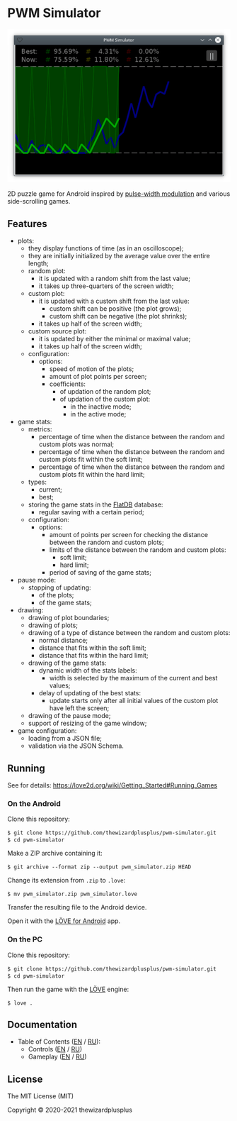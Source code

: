 # PWM Simulator

![](docs/screenshot.png)

2D puzzle game for Android inspired by [pulse-width modulation](https://en.wikipedia.org/wiki/Pulse-width_modulation) and various side-scrolling games.

## Features

- plots:
  - they display functions of time (as in an oscilloscope);
  - they are initially initialized by the average value over the entire length;
  - random plot:
    - it is updated with a random shift from the last value;
    - it takes up three-quarters of the screen width;
  - custom plot:
    - it is updated with a custom shift from the last value:
      - custom shift can be positive (the plot grows);
      - custom shift can be negative (the plot shrinks);
    - it takes up half of the screen width;
  - custom source plot:
    - it is updated by either the minimal or maximal value;
    - it takes up half of the screen width;
  - configuration:
    - options:
      - speed of motion of the plots;
      - amount of plot points per screen;
      - coefficients:
        - of updation of the random plot;
        - of updation of the custom plot:
          - in the inactive mode;
          - in the active mode;
- game stats:
  - metrics:
    - percentage of time when the distance between the random and custom plots was normal;
    - percentage of time when the distance between the random and custom plots fit within the soft limit;
    - percentage of time when the distance between the random and custom plots fit within the hard limit;
  - types:
    - current;
    - best;
  - storing the game stats in the [FlatDB](https://github.com/uleelx/FlatDB) database:
    - regular saving with a certain period;
  - configuration:
    - options:
      - amount of points per screen for checking the distance between the random and custom plots;
      - limits of the distance between the random and custom plots:
        - soft limit;
        - hard limit;
      - period of saving of the game stats;
- pause mode:
  - stopping of updating:
    - of the plots;
    - of the game stats;
- drawing:
  - drawing of plot boundaries;
  - drawing of plots;
  - drawing of a type of distance between the random and custom plots:
    - normal distance;
    - distance that fits within the soft limit;
    - distance that fits within the hard limit;
  - drawing of the game stats:
    - dynamic width of the stats labels:
      - width is selected by the maximum of the current and best values;
    - delay of updating of the best stats:
      - update starts only after all initial values of the custom plot have left the screen;
  - drawing of the pause mode;
  - support of resizing of the game window;
- game configuration:
  - loading from a JSON file;
  - validation via the JSON Schema.

## Running

See for details: <https://love2d.org/wiki/Getting_Started#Running_Games>

### On the Android

Clone this repository:

```
$ git clone https://github.com/thewizardplusplus/pwm-simulator.git
$ cd pwm-simulator
```

Make a ZIP archive containing it:

```
$ git archive --format zip --output pwm_simulator.zip HEAD
```

Change its extension from `.zip` to `.love`:

```
$ mv pwm_simulator.zip pwm_simulator.love
```

Transfer the resulting file to the Android device.

Open it with the [LÖVE for Android](https://play.google.com/store/apps/details?id=org.love2d.android) app.

### On the PC

Clone this repository:

```
$ git clone https://github.com/thewizardplusplus/pwm-simulator.git
$ cd pwm-simulator
```

Then run the game with the [LÖVE](https://love2d.org/) engine:

```
$ love .
```

## Documentation

- Table of Contents ([EN](docs/README.md) / [RU](docs/README_ru.md)):
  - Controls ([EN](docs/controls.md) / [RU](docs/controls_ru.md))
  - Gameplay ([EN](docs/gameplay.md) / [RU](docs/gameplay_ru.md))

## License

The MIT License (MIT)

Copyright &copy; 2020-2021 thewizardplusplus
